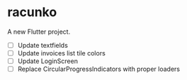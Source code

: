 # racunko

A new Flutter project.

- [ ] Update textfields
- [ ] Update invoices list tile colors
- [ ] Update LoginScreen
- [ ] Replace CircularProgressIndicators with proper loaders
